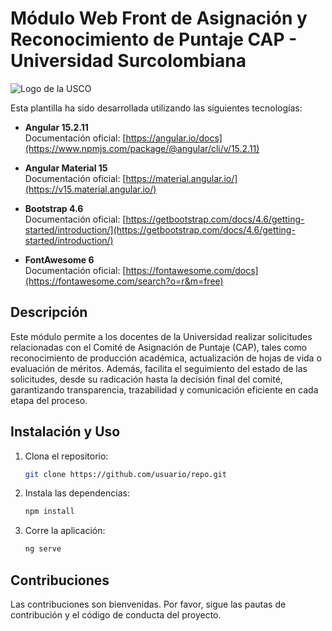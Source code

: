 # Módulo Web Front de Asignación y Reconocimiento de Puntaje CAP - Universidad Surcolombiana

![Logo de la USCO](https://www.usco.edu.co/imagen-institucional/logo/universidad-surcolombiana.png)

Esta plantilla ha sido desarrollada utilizando las siguientes tecnologías:

- **Angular 15.2.11**  
  Documentación oficial: [https://angular.io/docs](https://www.npmjs.com/package/@angular/cli/v/15.2.11)

- **Angular Material 15**  
  Documentación oficial: [https://material.angular.io/](https://v15.material.angular.io/)

- **Bootstrap 4.6**  
  Documentación oficial: [https://getbootstrap.com/docs/4.6/getting-started/introduction/](https://getbootstrap.com/docs/4.6/getting-started/introduction/)

- **FontAwesome 6**  
  Documentación oficial: [https://fontawesome.com/docs](https://fontawesome.com/search?o=r&m=free)

## Descripción

Este módulo permite a los docentes de la Universidad realizar solicitudes relacionadas con el Comité de Asignación de Puntaje (CAP), tales como reconocimiento de producción académica, actualización de hojas de vida o evaluación de méritos. Además, facilita el seguimiento del estado de las solicitudes, desde su radicación hasta la decisión final del comité, garantizando transparencia, trazabilidad y comunicación eficiente en cada etapa del proceso.

## Instalación y Uso

1. Clona el repositorio:
    ```bash
    git clone https://github.com/usuario/repo.git
    ```

2. Instala las dependencias:
    ```bash
    npm install
    ```

3. Corre la aplicación:
    ```bash
    ng serve
    ```

## Contribuciones

Las contribuciones son bienvenidas. Por favor, sigue las pautas de contribución y el código de conducta del proyecto.
